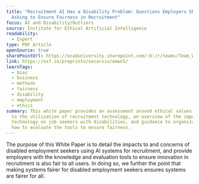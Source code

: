 ```yaml
---
title: "Recruitment AI Has a Disability Problem: Questions Employers Should Be
  Asking to Ensure Fairness in Recruitment"
focus: AI and Disability/Outliers
source: Institute for Ethical Artificial Intelligence
readability:
  - Expert
type: PDF Article
openSource: true
sharePointUrl: https://ocaduniversity.sharepoint.com/:b:/r/teams/Team_WeCount-OptimizingDiversitywithDisabilityODDChannel/Shared%20Documents/Optimizing%20Diversity%20with%20Disability%20(ODD)%20Channel/Hiring%20Systems/Article%20+%20Resources/Recruitment%20AI%20has%20a%20disability%20Problem.pdf?csf=1&web=1&e=XZsHaH
link: https://osf.io/preprints/socarxiv/emwn5/
learnTags:
  - bias
  - business
  - methods
  - fairness
  - disability
  - employment
  - ethics
summary: This white paper provides an assessment around ethical values related
  to the utilization of recruitment technology, an overview of the impact of the
  technology on job seekers with disabilities, and guidance to organizations on
  how to evaluate the tools to ensure fairness.
---
```

The purpose of this White Paper is to detail the impacts to and concerns of disabled employment seekers using AI systems for recruitment, and provide employers with the knowledge and evaluation tools to ensure innovation in recruitment is also fair to all users. In doing so, we further the point that making systems fairer for disabled employment seekers ensures systems are fairer for all.